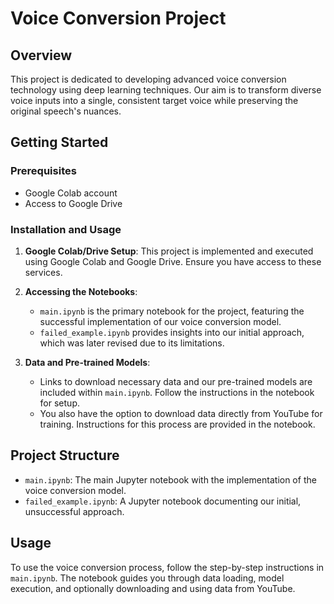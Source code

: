 # Voice Conversion Project

## Overview
This project is dedicated to developing advanced voice conversion technology using deep learning techniques. Our aim is to transform diverse voice inputs into a single, consistent target voice while preserving the original speech's nuances.

## Getting Started

### Prerequisites
- Google Colab account
- Access to Google Drive

### Installation and Usage
1. **Google Colab/Drive Setup**: This project is implemented and executed using Google Colab and Google Drive. Ensure you have access to these services.

2. **Accessing the Notebooks**:
   - `main.ipynb` is the primary notebook for the project, featuring the successful implementation of our voice conversion model.
   - `failed_example.ipynb` provides insights into our initial approach, which was later revised due to its limitations.

3. **Data and Pre-trained Models**:
   - Links to download necessary data and our pre-trained models are included within `main.ipynb`. Follow the instructions in the notebook for setup.
   - You also have the option to download data directly from YouTube for training. Instructions for this process are provided in the notebook.

## Project Structure
- `main.ipynb`: The main Jupyter notebook with the implementation of the voice conversion model.
- `failed_example.ipynb`: A Jupyter notebook documenting our initial, unsuccessful approach.

## Usage
To use the voice conversion process, follow the step-by-step instructions in `main.ipynb`. The notebook guides you through data loading, model execution, and optionally downloading and using data from YouTube.
